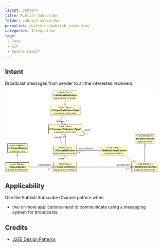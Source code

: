 ```yaml
---
layout: pattern
title: Publish Subscribe
folder: publish-subscribe
permalink: /patterns/publish-subscribe/
categories: Integration
tags: 
 - Java
 - EIP
 - Apache Camel™
---
```


## Intent
Broadcast messages from sender to all the interested receivers.

![alt text](./etc/publish-subscribe.png "Publish Subscribe Channel")

## Applicability
Use the Publish Subscribe Channel pattern when

* two or more applications need to communicate using a messaging system for broadcasts.

## Credits

* [J2EE Design Patterns](http://www.amazon.com/J2EE-Design-Patterns-William-Crawford/dp/0596004273/ref=sr_1_2)
